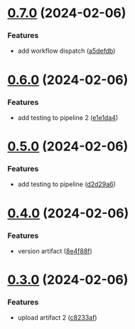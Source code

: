 # [0.7.0](https://github.com/juliabeam/greetings-ci/compare/v0.6.0...v0.7.0) (2024-02-06)


### Features

* add workflow dispatch ([a5defdb](https://github.com/juliabeam/greetings-ci/commit/a5defdba5b7d9f6f441c58d6cdfe1c67f6ce1508))



# [0.6.0](https://github.com/juliabeam/greetings-ci/compare/v0.5.0...v0.6.0) (2024-02-06)


### Features

* add testing to pipeline 2 ([e1e1da4](https://github.com/juliabeam/greetings-ci/commit/e1e1da49c12a6a84b70cec2949b10ea8372ce88c))



# [0.5.0](https://github.com/juliabeam/greetings-ci/compare/v0.4.0...v0.5.0) (2024-02-06)


### Features

* add testing to pipeline ([d2d29a6](https://github.com/juliabeam/greetings-ci/commit/d2d29a6b3489565ae56ae25445599db456f70177))



# [0.4.0](https://github.com/juliabeam/greetings-ci/compare/v0.3.0...v0.4.0) (2024-02-06)


### Features

* version artifact ([8e4f88f](https://github.com/juliabeam/greetings-ci/commit/8e4f88f9f41eb517cbebc6e7bf3244376e07ec19))



# [0.3.0](https://github.com/juliabeam/greetings-ci/compare/v0.2.0...v0.3.0) (2024-02-06)


### Features

* upload artifact 2 ([c8233af](https://github.com/juliabeam/greetings-ci/commit/c8233afbcea242690c185c5d66e53bee85a3ef9c))



